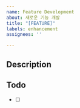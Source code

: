 ```yaml
---
name: Feature Development
about: 새로운 기능 개발
title: "[FEATURE]"
labels: enhancement
assignees: ''

---
```


## Description

## Todo

- [ ]
